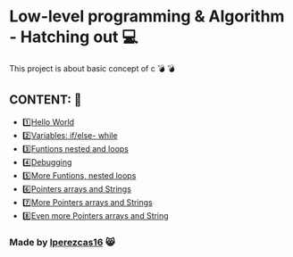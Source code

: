 # Low-level programming & Algorithm - Hatching out :computer:
This project is about basic concept of c :bomb: :bomb: 

## CONTENT: :crystal_ball:
*  :one:[Hello World](https://github.com/lperezcas16/holbertonschool-low_level_programming/tree/master/0x00-hello_world) 
* :two:[Variables: if/else- while](https://github.com/lperezcas16/holbertonschool-low_level_programming/tree/master/0x01-variables_if_else_while)
* :three:[Funtions nested and loops](https://github.com/lperezcas16/holbertonschool-low_level_programming/tree/master/0x02-functions_nested_loops)
* :four:[Debugging](https://github.com/lperezcas16/holbertonschool-low_level_programming/tree/master/0x03-debugging)
* :five:[More Funtions, nested loops](https://github.com/lperezcas16/holbertonschool-low_level_programming/tree/master/0x04-more_functions_nested_loops)
* :six:[Pointers arrays and Strings](https://github.com/lperezcas16/holbertonschool-low_level_programming/tree/master/0x05-pointers_arrays_strings)
* :seven:[More Pointers arrays and Strings](https://github.com/lperezcas16/holbertonschool-low_level_programming/tree/master/0x06-pointers_arrays_strings)
* :eight:[Even more Pointers arrays and String](https://github.com/lperezcas16/holbertonschool-low_level_programming/tree/master/0x07-pointers_arrays_strings)

### Made by [lperezcas16](https://github.com/lperezcas16) :smile_cat:


